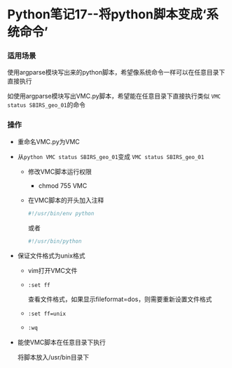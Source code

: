 # Python笔记17--将python脚本变成‘系统命令’

### 适用场景

使用argparse模块写出来的python脚本，希望像系统命令一样可以在任意目录下直接执行

如使用argparse模块写出VMC.py脚本，希望能在任意目录下直接执行类似 `VMC status SBIRS_geo_01`的命令

### 操作

+ 重命名VMC.py为VMC

+ 从`python VMC status SBIRS_geo_01`变成 `VMC status SBIRS_geo_01`

  + 修改VMC脚本运行权限

    + chmod 755 VMC

  + 在VMC脚本的开头加入注释

    ```bash
    #!/usr/bin/env python
    ```

    或者

    ```bash
    #!/usr/bin/python
    ```

+ 保证文件格式为unix格式

  + vim打开VMC文件

  + ```bash
    :set ff
    ```

    查看文件格式，如果显示fileformat=dos，则需要重新设置文件格式

  + ```bash
    :set ff=unix
    ```

  + ```bash
    :wq
    ```

+ 能使VMC脚本在任意目录下执行

  将脚本放入/usr/bin目录下